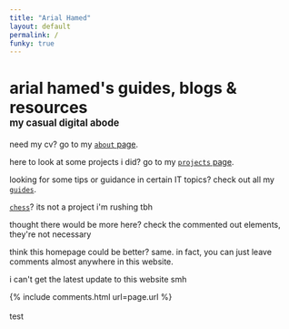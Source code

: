 ```yaml
---
title: "Arial Hamed"
layout: default
permalink: /
funky: true
---
```


<!-- <link rel="stylesheet" href="https://arialhamed.github.io/static/css/bootstrap.min.css">
<script src="https://arialhamed.github.io/static/js/jquery.min.js"></script>
<script src="https://arialhamed.github.io/static/js/bootstrap.min.js"></script>

<link rel="stylesheet" type="text/css" href="https://arialhamed.github.io/static/css/site.css"> -->


# arial hamed's guides, blogs & resources <br><span style="font-size:60%;">my casual digital abode</span>

need my cv? go to my <a href="/about"><code>about</code> page</a>.

<span onmouseover="this.innerHTML=''">here to look at some projects i did? go to my [`projects` page](/projects).</span>

looking for some tips or guidance in certain IT topics? check out all my [`guides`](/guides).

[`chess`](/chess)? its not a project i'm rushing tbh

thought there would be more here? check the commented out elements, they're not necessary

<!--got time to kill on your android phone? download some apks from my [`apk` resource page](/resources/apk).-->

<!--<span onmouseover="this.innerHTML=''">got an iphone instead? too bad, i don't have one.</span>-->

<!--want to give me stuff for free? check out my [`carousell wishlist`](/carousell-wishlist)-->

think this homepage could be better? same. in fact, you can just leave comments almost anywhere in this website.

<span id="time" ondblclick='window.open("https://github.com/arialhamed/arialhamed.github.io", "_self")'>i can't get the latest update to this website smh</span>

<script>
    getLatestCommitDate();
    function convertTZ(date, tzString) {
        return new Date((typeof date === "string" ? new Date(date) : date).toLocaleString("en-US", {timeZone: tzString}));   
    }
    async function getLatestCommitDate() {
        const response = await fetch("https://api.github.com/repos/arialhamed/arialhamed.github.io/commits");
        const all = await response.json();
        const current = all[0]['commit']['author']['date'];
        const bruh = convertTZ(current.substring(0,4)+"/"+current.substring(5,7)+"/"+current.substring(8,10)+" "+current.substring(11,14)+":"+current.substring(14,17)+":"+current.substring(17,19)+" +0000", "Asia/Singapore");
        const zeroPad = (num, places) => String(num).padStart(places, '0');
        document.getElementById('time').innerHTML = "this website was last updated in "+bruh.getDate()+" "+["January","February","March","April","May","June","July","August","September","October","November","December"][bruh.getMonth()]+" "+bruh.getFullYear()+", "+zeroPad(parseInt(bruh.getHours()),2)+":"+zeroPad(parseInt(bruh.getMinutes()),2)+":"+zeroPad(parseInt(bruh.getSeconds()),2)+" (GMT+8, Singapore Time).";
        if (document.getElementById('time').innerHTML.includes("NaN")){
            document.getElementById('time').innerHTML = "you could be on mobile right now, yeah i see you. OwO";
        }
    }
</script>


{% include comments.html url=page.url %}
<br><br>
<a href="https://raw.githubusercontent.com/arialhamed/static/main/images/trans-in-transformers.jpg" style="text-decoration:none;color:#202020!important;width:100%;">test</a>

